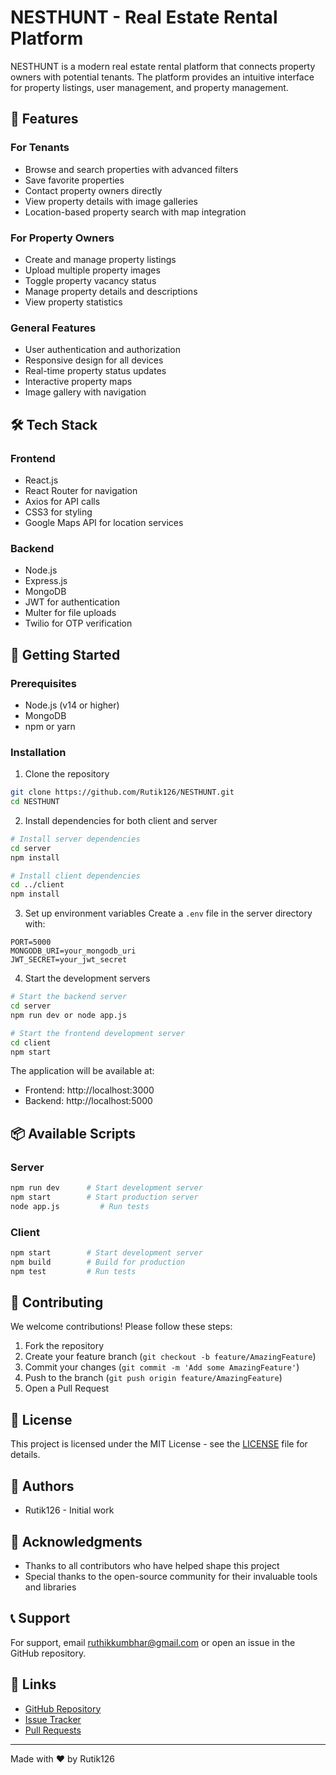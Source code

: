 # NESTHUNT - Real Estate Rental Platform

NESTHUNT is a modern real estate rental platform that connects property owners with potential tenants. The platform provides an intuitive interface for property listings, user management, and property management.

## 🌟 Features

### For Tenants
- Browse and search properties with advanced filters
- Save favorite properties
- Contact property owners directly
- View property details with image galleries
- Location-based property search with map integration

### For Property Owners
- Create and manage property listings
- Upload multiple property images
- Toggle property vacancy status
- Manage property details and descriptions
- View property statistics

### General Features
- User authentication and authorization
- Responsive design for all devices
- Real-time property status updates
- Interactive property maps
- Image gallery with navigation

## 🛠️ Tech Stack

### Frontend
- React.js
- React Router for navigation
- Axios for API calls
- CSS3 for styling
- Google Maps API for location services

### Backend
- Node.js
- Express.js
- MongoDB
- JWT for authentication
- Multer for file uploads
- Twilio for OTP verification

## 🚀 Getting Started

### Prerequisites
- Node.js (v14 or higher)
- MongoDB
- npm or yarn

### Installation

1. Clone the repository
```bash
git clone https://github.com/Rutik126/NESTHUNT.git
cd NESTHUNT
```

2. Install dependencies for both client and server
```bash
# Install server dependencies
cd server
npm install

# Install client dependencies
cd ../client
npm install
```

3. Set up environment variables
Create a `.env` file in the server directory with:
```env
PORT=5000
MONGODB_URI=your_mongodb_uri
JWT_SECRET=your_jwt_secret
```

4. Start the development servers
```bash
# Start the backend server
cd server
npm run dev or node app.js

# Start the frontend development server
cd client
npm start
```

The application will be available at:
- Frontend: http://localhost:3000
- Backend: http://localhost:5000

## 📦 Available Scripts

### Server
```bash
npm run dev      # Start development server
npm start        # Start production server
node app.js         # Run tests
```

### Client
```bash
npm start        # Start development server
npm build        # Build for production
npm test         # Run tests
```

## 🤝 Contributing

We welcome contributions! Please follow these steps:

1. Fork the repository
2. Create your feature branch (`git checkout -b feature/AmazingFeature`)
3. Commit your changes (`git commit -m 'Add some AmazingFeature'`)
4. Push to the branch (`git push origin feature/AmazingFeature`)
5. Open a Pull Request

## 📝 License

This project is licensed under the MIT License - see the [LICENSE](LICENSE) file for details.

## 👥 Authors

- Rutik126 - Initial work

## 🙏 Acknowledgments

- Thanks to all contributors who have helped shape this project
- Special thanks to the open-source community for their invaluable tools and libraries

## 📞 Support

For support, email ruthikkumbhar@gmail.com or open an issue in the GitHub repository.

## 🔗 Links

- [GitHub Repository](https://github.com/Rutik126/NESTHUNT)
- [Issue Tracker](https://github.com/Rutik126/NESTHUNT/issues)
- [Pull Requests](https://github.com/Rutik126/NESTHUNT/pulls)

---

Made with ❤️ by Rutik126
